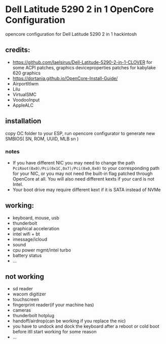 # Dell Latitude 5290 2 in 1 OpenCore Configuration
opencore configuration for Dell Latitude 5290 2 in 1 hackintosh 


## credits: 
* https://github.com/laelsirus/Dell-Latitude-5290-2-in-1-CLOVER for some ACPI patches, graphics deviceproperties patches for kabylake 620 graphics
* https://dortania.github.io/OpenCore-Install-Guide/ 
* AirportItlwm
* Lilu
* VirtualSMC
* VoodooInput
* AppleALC

## installation
copy OC folder to your ESP, run opencore configurator to generate new SMBIOS( SN, ROM, UUID, MLB sn )

### notes
* If you have different NIC you may need to change the path `PciRoot(0x0)/Pci(0x1C,0x7)/Pci(0x0,0x0)` to your corresponding path for your NIC, or you may not need the built-in flag patched through OpenCore at all. You will also need different kexts if your card is not Intel.  
* Your boot drive may require different kext if it is SATA instead of NVMe

## working: 
* keyboard, mouse, usb
* thunderbolt
* graphical acceleration
* intel wifi + bt 
* imessage/icloud
* sound 
* cpu power mgmt/intel turbo
* battery status
* ... 

## not working
* sd reader
* wacom digitizer
* touchscreen
* fingerprint reader(if your machine has) 
* cameras
* thunderbolt hotplug 
* handoff/airdrop(can be working if you replace the nic) 
* you have to undock and dock the keyboard after a reboot or cold boot before itll start working for some reason
* ... 
